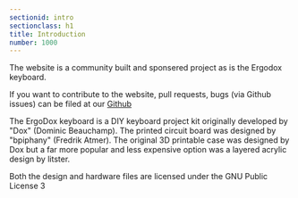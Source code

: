 ```yaml
---
sectionid: intro
sectionclass: h1
title: Introduction
number: 1000
---
```

The website is a community built and sponsered project as is the Ergodox keyboard.

If you want to contribute to the website, pull requests, bugs (via Github issues) can be filed at our [Github](https://github.com/Ergodox-io/ergodox-io)

The ErgoDox keyboard is a DIY keyboard project kit originally developed by "Dox" (Dominic Beauchamp).
The printed circuit board was designed by "bpiphany" (Fredrik Atmer).
The original 3D printable case was designed by Dox but a far more popular and less expensive option was a layered acrylic design by litster.

Both the design and hardware files are licensed under the GNU Public License 3

